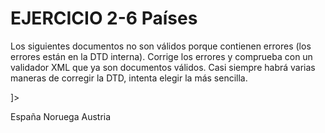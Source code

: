 # EJERCICIO 2-6 Países

Los siguientes documentos no son válidos porque contienen errores (los errores están
en la DTD interna). Corrige los errores y comprueba con un validador XML que ya son
documentos válidos. Casi siempre habrá varias maneras de corregir la DTD, intenta elegir
la más sencilla.

<?xml version="1.0" encoding="UTF-8"?>
<!DOCTYPE paises [
<!ELEMENT pais (nombre, unionEuropea, otan)>
<!ELEMENT nombre EMPTY>
<!ELEMENT unionEuropea EMPTY>
<!ELEMENT otan EMPTY>
]>

<paises>
<pais>
<nombre>España</nombre>
<unionEuropea />
<otan />
</pais>
<pais>
<nombre>Noruega</nombre>
<otan />
</pais>
<pais>
<nombre>Austria</nombre>
<unionEuropea />
</pais>
</paises>